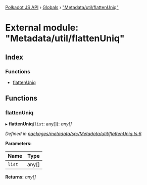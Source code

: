 [Polkadot JS API](../README.md) › [Globals](../globals.md) › ["Metadata/util/flattenUniq"](_metadata_util_flattenuniq_.md)

# External module: "Metadata/util/flattenUniq"

## Index

### Functions

* [flattenUniq](_metadata_util_flattenuniq_.md#flattenuniq)

## Functions

###  flattenUniq

▸ **flattenUniq**(`list`: any[]): *any[]*

*Defined in [packages/metadata/src/Metadata/util/flattenUniq.ts:6](https://github.com/polkadot-js/api/blob/bf946c20d/packages/metadata/src/Metadata/util/flattenUniq.ts#L6)*

**Parameters:**

Name | Type |
------ | ------ |
`list` | any[] |

**Returns:** *any[]*
